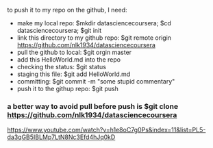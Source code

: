 

to push it to my repo on the github, I need:

- make my local repo: $mkdir datasciencecoursera; $cd datasciencecoursera; $git init
- link this directory to my github repo: $git remote origin https://github.com/nlk1934/datasciencecoursera
- pull the github to local: $git orgin master
- add this HelloWorld.md into the repo
- checking the status: $git status
- staging this file: $git add HelloWorld.md
- committing: $git commit -m "some stupid commentary"
- push it to the githup repo: $git push  

### a better way to avoid pull before push is $git clone https://github.com/nlk1934/datasciencecoursera 

https://www.youtube.com/watch?v=h1e8oC7g0Ps&index=11&list=PL5-da3qGB5IBLMp7LtN8Nc3Efd4hJq0kD